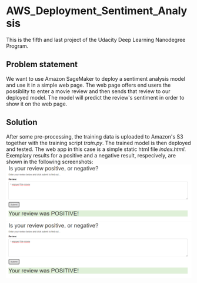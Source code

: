 # AWS_Deployment_Sentiment_Analysis
This is the fifth and last project of the Udacity Deep Learning Nanodegree Program.  

## Problem statement
We want to use Amazon SageMaker to deploy a sentiment analysis model and use it in a simple web page. The web page offers end users the possiblity to enter a movie review and then sends that review to our deployed model. The model will predict the review's sentiment in order to show it on the web page. 

## Solution
After some pre-processing, the training data is uploaded to Amazon's S3 together with the training script *train.py*. The trained model is then deployed and tested. The web app in this case is a simple static html file *index.html*. Exemplary results for a positive and a negative result, respecively, are shown in the following screenshots:
![Positive Review](/WebApp_Screenshot_1.png)
![Negative Review](/WebApp_Screenshot_1.png)
